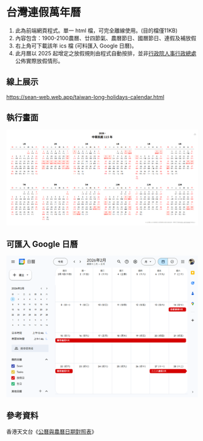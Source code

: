 # 台灣連假萬年曆

1. 此為前端網頁程式。單一 html 檔，可完全離線使用。(目的檔僅11KB)
2. 內容包含：1900-2100農曆、廿四節氣、農曆節日、國曆節日、連假及補放假
2. 右上角可下載該年 ics 檔 (可料匯入 Google 日曆)。
3. 此月曆以 2025 起增定之放假規則由程式自動按排，並非[行政院人事行政總處](https://www.dgpa.gov.tw/informationlist?uid=30)公佈實際放假情形。


## 線上展示

https://sean-web.web.app/taiwan-long-holidays-calendar.html


## 執行畫面
![截圖](images/screenshot1.png)


## 可匯入 Google 日曆
![截圖](images/screenshot2.png)


## 參考資料
香港天文台《[公曆與農曆日期對照表](https://www.hko.gov.hk/tc/gts/time/conversion1_text.htm)》
